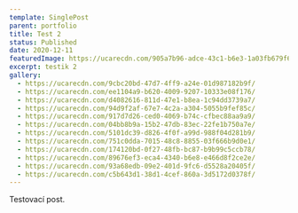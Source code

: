 ```yaml
---
template: SinglePost
parent: portfolio
title: Test 2
status: Published
date: 2020-12-11
featuredImage: https://ucarecdn.com/905a7b96-adce-43c1-b6e3-1a03fb679f61/
excerpt: testik 2
gallery:
  - https://ucarecdn.com/9cbc20bd-47d7-4ff9-a24e-01d987182b9f/
  - https://ucarecdn.com/ee1104a9-b620-4009-9207-10333e08f176/
  - https://ucarecdn.com/d4082616-811d-47e1-b8ea-1c94dd3739a7/
  - https://ucarecdn.com/94d9f2af-67e7-4c2a-a304-5055b9fef85c/
  - https://ucarecdn.com/917d7d26-ced0-4069-b74c-cfbec88aa9a9/
  - https://ucarecdn.com/04bb8b9a-15b2-47db-83ec-22fe1b750a7e/
  - https://ucarecdn.com/5101dc39-d826-4f0f-a99d-988f04d281b9/
  - https://ucarecdn.com/751c0dda-7015-48c8-8855-03f666b9d0e1/
  - https://ucarecdn.com/174120bd-0f27-48fb-bc87-b9b99c5ccb78/
  - https://ucarecdn.com/89676ef3-eca4-4340-b6e8-e466d8f2ce2e/
  - https://ucarecdn.com/93a68edb-09e2-401d-9fc6-d5528a20405f/
  - https://ucarecdn.com/c5b643d1-38d1-4cef-860a-3d5172d0378f/
---
```

Testovací post.